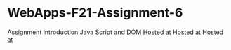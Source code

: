 # WebApps-F21-Assignment-6
Assignment introduction Java Script and DOM
[Hosted at](https://github.com/44-563-WebApps-F21/webapps-f21-assignment-6-sumanthghanta/blob/main/pass.html)
[Hosted at](https://github.com/44-563-WebApps-F21/webapps-f21-assignment-6-sumanthghanta/blob/main/arithmetic.html)
[Hosted at](https://github.com/44-563-WebApps-F21/webapps-f21-assignment-6-sumanthghanta/blob/main/car.html)
